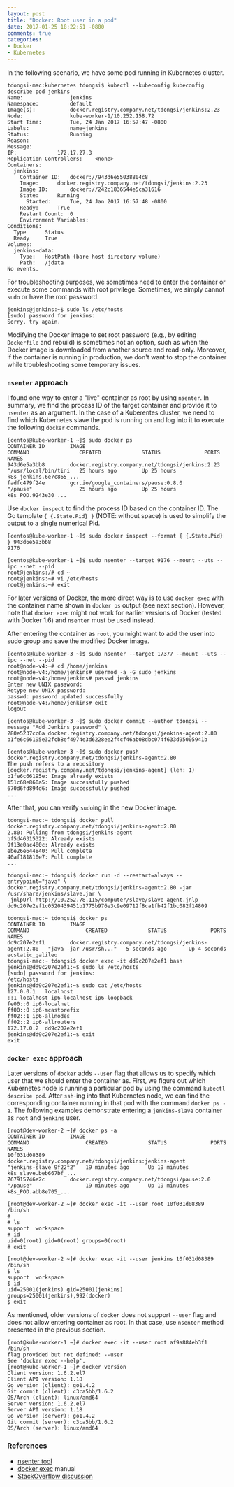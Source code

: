 ```yaml
---
layout: post
title: "Docker: Root user in a pod"
date: 2017-01-25 18:22:51 -0800
comments: true
categories: 
- Docker
- Kubernetes
---
```


In the following scenario, we have some pod running in Kubernetes cluster.

```
tdongsi-mac:kubernetes tdongsi$ kubectl --kubeconfig kubeconfig describe pod jenkins
Name:				jenkins
Namespace:			default
Image(s):			docker.registry.company.net/tdongsi/jenkins:2.23
Node:				kube-worker-1/10.252.158.72
Start Time:			Tue, 24 Jan 2017 16:57:47 -0800
Labels:				name=jenkins
Status:				Running
Reason:
Message:
IP:				172.17.27.3
Replication Controllers:	<none>
Containers:
  jenkins:
    Container ID:	docker://943d6e55038804c8
    Image:		docker.registry.company.net/tdongsi/jenkins:2.23
    Image ID:		docker://242c1836544e5ca31616
    State:		Running
      Started:		Tue, 24 Jan 2017 16:57:48 -0800
    Ready:		True
    Restart Count:	0
    Environment Variables:
Conditions:
  Type		Status
  Ready 	True
Volumes:
  jenkins-data:
    Type:	HostPath (bare host directory volume)
    Path:	/jdata
No events. 
```

For troubleshooting purposes, we sometimes need to enter the container or execute some commands with root privilege.
Sometimes, we simply cannot `sudo` or have the root password.

```
jenkins@jenkins:~$ sudo ls /etc/hosts
[sudo] password for jenkins:
Sorry, try again.
```

Modifying the Docker image to set root password (e.g., by editing `Dockerfile` and rebuild) is sometimes not an option, 
such as when the Docker image is downloaded from another source and read-only.
Moreover, if the container is running in production, we don't want to stop the container while troubleshooting some temporary issues.

### `nsenter` approach

I found one way to enter a "live" container as root by using `nsenter`.
In summary, we find the process ID of the target container and provide it to `nsenter` as an argument.
In the case of a Kuberentes cluster, we need to find which Kubernetes slave the pod is running on and log into it to execute the following `docker` commands.

``` plain Finding running container ID and name
[centos@kube-worker-1 ~]$ sudo docker ps
CONTAINER ID        IMAGE                                              COMMAND                CREATED             STATUS              PORTS               NAMES
943d6e5a3bb8        docker.registry.company.net/tdongsi/jenkins:2.23   "/usr/local/bin/tini   25 hours ago        Up 25 hours                             k8s_jenkins.6e7c865_...
fadfc479f24e        gcr.io/google_containers/pause:0.8.0               "/pause"               25 hours ago        Up 25 hours                             k8s_POD.9243e30_...
```

Use `docker inspect` to find the process ID based on the container ID.
The Go template `{ {.State.Pid} }` (NOTE: without space) is used to simplify the output to a single numerical Pid.

``` plain
[centos@kube-worker-1 ~]$ sudo docker inspect --format { {.State.Pid} } 943d6e5a3bb8
9176

[centos@kube-worker-1 ~]$ sudo nsenter --target 9176 --mount --uts --ipc --net --pid
root@jenkins:/# cd ~
root@jenkins:~# vi /etc/hosts
root@jenkins:~# exit
```

For later versions of Docker, the more direct way is to use `docker exec` with the container name shown in `docker ps` output (see next section). 
However, note that `docker exec` might not work for earlier versions of Docker (tested with Docker 1.6) and `nsenter` must be used instead.

After entering the container as `root`, you might want to add the user into sudo group and save the modified Docker image.

```
[centos@kube-worker-3 ~]$ sudo nsenter --target 17377 --mount --uts --ipc --net --pid
root@node-v4:~# cd /home/jenkins
root@node-v4:/home/jenkins# usermod -a -G sudo jenkins
root@node-v4:/home/jenkins# passwd jenkins
Enter new UNIX password:
Retype new UNIX password:
passwd: password updated successfully
root@node-v4:/home/jenkins# exit
logout

[centos@kube-worker-3 ~]$ sudo docker commit --author tdongsi --message "Add Jenkins password" \
280e5237cc6a docker.registry.company.net/tdongsi/jenkins-agent:2.80
b1fe6c66195e32fcb8ef4974e3d6228ee2f4cf46ab08dbc074f633d95005941b

[centos@kube-worker-3 ~]$ sudo docker push docker.registry.company.net/tdongsi/jenkins-agent:2.80
The push refers to a repository [docker.registry.company.net/tdongsi/jenkins-agent] (len: 1)
b1fe6c66195e: Image already exists
151c68e860a5: Image successfully pushed
670d6fd894d6: Image successfully pushed
...
```

After that, you can verify `sudo`ing in the new Docker image.

```
tdongsi-mac:~ tdongsi$ docker pull docker.registry.company.net/tdongsi/jenkins-agent:2.80
2.80: Pulling from tdongsi/jenkins-agent
bf5d46315322: Already exists
9f13e0ac480c: Already exists
ebe26e644840: Pull complete
40af181810e7: Pull complete
...

tdongsi-mac:~ tdongsi$ docker run -d --restart=always --entrypoint="java" \
docker.registry.company.net/tdongsi/jenkins-agent:2.80 -jar /usr/share/jenkins/slave.jar \
-jnlpUrl http://10.252.78.115/computer/slave/slave-agent.jnlp
dd9c207e2ef1c0520439451b1775b976e3c9e09712f8ca1fb42f1bc082f14809

tdongsi-mac:~ tdongsi$ docker ps
CONTAINER ID        IMAGE                                                    COMMAND                  CREATED             STATUS              PORTS               NAMES
dd9c207e2ef1        docker.registry.company.net/tdongsi/jenkins-agent:2.80   "java -jar /usr/sh..."   5 seconds ago       Up 4 seconds                            ecstatic_galileo
tdongsi-mac:~ tdongsi$ docker exec -it dd9c207e2ef1 bash
jenkins@dd9c207e2ef1:~$ sudo ls /etc/hosts
[sudo] password for jenkins:
/etc/hosts
jenkins@dd9c207e2ef1:~$ sudo cat /etc/hosts
127.0.0.1	localhost
::1	localhost ip6-localhost ip6-loopback
fe00::0	ip6-localnet
ff00::0	ip6-mcastprefix
ff02::1	ip6-allnodes
ff02::2	ip6-allrouters
172.17.0.2	dd9c207e2ef1
jenkins@dd9c207e2ef1:~$ exit
exit
```

### `docker exec` approach

Later versions of `docker` adds `--user` flag that allows us to specify which user that we should enter the container as. 
First, we figure out which Kubernetes node is running a particular pod by using the command `kubectl describe pod`. 
After `ssh`-ing into that Kubernetes node, we can find the corresponding container running in that pod with the command `docker ps -a`. 
The following examples demonstrate entering a `jenkins-slave` container as `root` and `jenkins` user.

``` plain Entering container 
[root@dev-worker-2 ~]# docker ps -a
CONTAINER ID        IMAGE                                                                        COMMAND                  CREATED             STATUS              PORTS               NAMES
10f031d08389        docker.registry.company.net/tdongsi/jenkins:jenkins-agent                    "jenkins-slave 9f22f2"   19 minutes ago      Up 19 minutes                           k8s_slave.beb667bf_...
767915746e2c        docker.registry.company.net/tdongsi/pause:2.0                                "/pause"                 19 minutes ago      Up 19 minutes                           k8s_POD.abb8e705_...

[root@dev-worker-2 ~]# docker exec -it --user root 10f031d08389 /bin/sh
#
# ls
support  workspace
# id
uid=0(root) gid=0(root) groups=0(root)
# exit

[root@dev-worker-2 ~]# docker exec -it --user jenkins 10f031d08389 /bin/sh
$ ls
support  workspace
$ id
uid=25001(jenkins) gid=25001(jenkins) groups=25001(jenkins),992(docker)
$ exit
```

As mentioned, older versions of `docker` does not support `--user` flag and does not allow entering container as root.
In that case, use `nsenter` method presented in the previous section.

``` plain Unsupported operation on Docker 1.6
[root@kube-worker-1 ~]# docker exec -it --user root af9a884eb3f1 /bin/sh
flag provided but not defined: --user
See 'docker exec --help'.
[root@kube-worker-1 ~]# docker version
Client version: 1.6.2.el7
Client API version: 1.18
Go version (client): go1.4.2
Git commit (client): c3ca5bb/1.6.2
OS/Arch (client): linux/amd64
Server version: 1.6.2.el7
Server API version: 1.18
Go version (server): go1.4.2
Git commit (server): c3ca5bb/1.6.2
OS/Arch (server): linux/amd64
```

### References

* [nsenter tool](https://github.com/jpetazzo/nsenter)
* [docker exec](https://docs.docker.com/engine/reference/commandline/exec/) manual
* [StackOverflow discussion](http://stackoverflow.com/questions/28721699/root-password-inside-a-docker-container)

